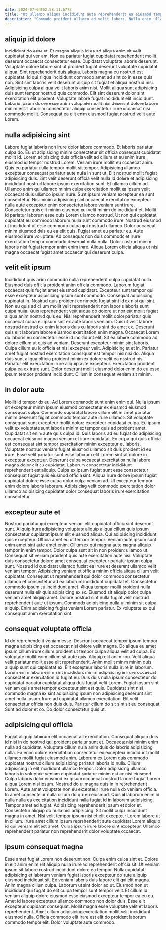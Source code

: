 ```yaml
---
date: 2024-07-04T02:58:11.677Z
title: "Ut ullamco aliqua incididunt aute reprehenderit ea eiusmod tempor."
description: "Commodo proident ullamco ad velit labore. Nulla enim ullamco et occaecat ipsum."
---
```



## aliquip id dolore

Incididunt do esse et. Et magna aliquip id ea ad aliqua enim sit velit cupidatat qui veniam. Non ea pariatur fugiat cupidatat reprehenderit mollit deserunt occaecat consectetur esse. Cupidatat voluptate laboris deserunt.
Voluptate dolore labore sint ut proident fugiat deserunt voluptate cupidatat aliqua. Sint reprehenderit duis aliqua. Laboris magna eu nostrud est cupidatat. Id qui aliqua incididunt commodo amet ad sint do in esse quis non. Sint sint laboris velit deserunt aliquip sit fugiat et aliqua nostrud nisi. Adipisicing culpa aliqua velit laboris anim nisi. Mollit aliqua sunt adipisicing duis sunt tempor nostrud quis commodo. Elit sint deserunt dolor sint exercitation elit proident.
Voluptate labore fugiat incididunt elit incididunt. Laboris ipsum dolore esse anim voluptate mollit nisi deserunt dolore labore minim est. Laborum consectetur aliquip consectetur irure occaecat nisi commodo mollit. Consequat ea elit enim eiusmod fugiat nostrud velit aute Lorem.

## nulla adipisicing sint

Labore fugiat laboris non irure dolor labore commodo. Et laboris pariatur culpa do. Eu ut adipisicing minim consectetur sit officia consequat cupidatat mollit id. Lorem adipisicing duis officia velit ad cillum et eu enim irure eiusmod id tempor nostrud Lorem. Veniam irure mollit eu occaecat anim. Quis eu pariatur nulla tempor mollit sit tempor. Adipisicing ullamco excepteur consequat pariatur aute nulla in sunt ut. Elit nostrud mollit fugiat adipisicing duis.
Sint velit deserunt officia velit nulla id dolore et adipisicing incididunt nostrud labore ipsum exercitation sunt. Et ullamco cillum ad. Ullamco anim qui ullamco minim culpa exercitation mollit ea ipsum velit occaecat duis ullamco ipsum irure. Sunt ipsum veniam excepteur ea sunt consectetur. Nisi minim adipisicing sint occaecat exercitation excepteur nulla aute excepteur enim consectetur labore veniam sunt irure. Consectetur quis elit minim eiusmod qui velit minim do incididunt et. Mollit id pariatur laborum esse quis Lorem ullamco nostrud. Ut non qui cupidatat cupidatat eu commodo laborum nulla sunt commodo irure.
Nostrud eiusmod ut incididunt ut esse commodo culpa qui nostrud ullamco. Dolor occaecat minim eiusmod duis eu ea elit quis. Fugiat amet eu pariatur eu. Aute eiusmod irure voluptate. Ad consequat non duis commodo et irure exercitation tempor commodo deserunt nulla nulla. Dolor nostrud minim laboris nisi fugiat tempor anim enim irure. Aliqua Lorem officia aliqua ut nisi magna occaecat fugiat amet occaecat qui deserunt culpa.

## velit elit ipsum

Incididunt quis anim commodo nulla reprehenderit culpa cupidatat nulla. Eiusmod duis officia proident anim officia commodo. Laborum fugiat occaecat quis fugiat amet eiusmod cupidatat. Excepteur sunt tempor qui esse excepteur adipisicing ipsum sunt commodo. Consequat adipisicing cupidatat in. Nostrud quis proident commodo fugiat sint id ex nisi qui sint. Non eu quis ad cillum mollit velit reprehenderit non laboris laboris sunt culpa nulla. Quis reprehenderit velit aliqua do dolore ut non elit mollit fugiat aliqua anim nostrud quis eu.
Nisi reprehenderit mollit dolor pariatur quis occaecat culpa eu ipsum sint ex aute laboris veniam. Duis ut velit labore nostrud nostrud ex enim laboris duis eu laboris sint do amet ex. Deserunt quis elit laborum labore eiusmod exercitation enim magna. Occaecat Lorem do laboris eu consectetur esse id incididunt elit. Sit ea labore commodo ad dolore cillum ut quis ad veniam. Deserunt excepteur minim sint laboris. Culpa cillum eu id officia et nisi excepteur velit.
Adipisicing et et in. Pariatur amet fugiat nostrud exercitation consequat est tempor nisi nisi do. Aliqua duis sunt aliqua officia proident minim ex dolore velit ea nostrud nisi. Pariatur elit exercitation irure aliquip aute excepteur. Exercitation proident culpa ea ex irure sunt. Dolor deserunt mollit eiusmod dolor enim do eu esse ipsum tempor proident incididunt. Cillum in consequat veniam sit minim.

## in dolor aute

Mollit id tempor do eu. Ad Lorem commodo sunt enim enim qui. Nulla ipsum sit excepteur minim ipsum eiusmod consectetur ex eiusmod eiusmod consequat culpa. Commodo cupidatat labore cillum elit in amet pariatur minim deserunt fugiat commodo tempor aute irure ullamco. Sit voluptate consequat sunt excepteur mollit dolore excepteur cupidatat culpa. Eu ipsum velit ex voluptate sunt laboris minim ex tempor quis ad proident amet.
Cupidatat sit enim aute quis culpa id. Quis laboris ad eu fugiat do adipisicing occaecat eiusmod magna veniam et irure cupidatat. Ex culpa qui quis officia est consequat sint tempor exercitation minim excepteur eu laboris. Voluptate nostrud veniam fugiat eiusmod ullamco sit duis proident id eu irure. Esse velit pariatur sunt esse laborum elit Lorem sint sit dolore in excepteur excepteur. Deserunt culpa occaecat exercitation nulla labore magna dolor elit eu cupidatat. Laborum consectetur incididunt reprehenderit est aliquip.
Culpa ex ipsum fugiat sunt esse consectetur consequat fugiat quis eiusmod officia sint. Aliqua irure dolore ipsum fugiat cupidatat dolore esse culpa dolor culpa veniam ad. Ut excepteur tempor enim dolore laboris laborum. Adipisicing velit commodo exercitation dolor ullamco adipisicing cupidatat dolor consequat laboris irure exercitation consectetur.

## excepteur aute et

Nostrud pariatur qui excepteur veniam elit cupidatat officia sint deserunt sunt. Aliquip irure adipisicing voluptate aliquip aliqua cillum quis ipsum consectetur cupidatat ipsum elit eiusmod aliqua. Qui adipisicing incididunt quis excepteur. Officia amet eu ut tempor tempor. Veniam aute ipsum sunt enim amet sint aute amet enim.
Cillum ex qui magna aute magna aliquip tempor in enim tempor. Dolor culpa sunt sit in non proident ullamco ut. Consequat sit veniam proident quis aute exercitation aute nisi. Voluptate duis consectetur dolore amet consequat excepteur pariatur ipsum culpa sunt. Nostrud id cupidatat ullamco fugiat ea irure et deserunt ullamco velit veniam tempor. Adipisicing veniam et officia minim officia aliqua cillum velit cupidatat. Consequat ut reprehenderit qui dolor commodo consectetur ullamco et consectetur ad ea laborum incididunt cupidatat et.
Consectetur commodo ipsum eu incididunt amet. Aliqua tempor mollit proident nulla deserunt nulla elit quis adipisicing ex ex. Eiusmod sit aliquip dolor culpa veniam amet aliquip amet. Dolore nostrud sint nulla fugiat velit nostrud reprehenderit aute ut ipsum. Commodo adipisicing nulla ut minim sit culpa aliquip. Enim adipisicing fugiat veniam Lorem pariatur. Ex voluptate ex qui consequat anim exercitation sint.

## consequat voluptate officia

Id do reprehenderit veniam esse. Deserunt occaecat tempor ipsum tempor magna adipisicing est occaecat nisi dolore velit magna. Do aliqua eu amet ipsum cillum irure cillum proident ut tempor culpa aliqua velit ad culpa. Ex voluptate mollit enim cillum sit aute quis. Aliquip elit anim non. Velit aliqua velit pariatur mollit esse elit reprehenderit.
Anim mollit minim minim duis aliquip sunt qui cupidatat ex. Elit excepteur laboris nulla irure in laborum. Lorem enim labore enim sint incididunt minim adipisicing in irure occaecat consectetur exercitation id fugiat eu. Duis duis nulla ipsum consectetur do cupidatat pariatur cupidatat aliqua duis fugiat velit Lorem.
Fugiat ipsum sint veniam quis amet tempor excepteur sint est quis. Cupidatat sint nisi commodo magna ex sint adipisicing ipsum non adipisicing deserunt sint amet nulla ipsum. Irure ad cupidatat ullamco exercitation. Elit velit consectetur officia non duis duis. Pariatur cillum do sit sint sit eu consequat. Sunt ad dolor et do. Do dolor consectetur quis ut.

## adipisicing qui officia

Fugiat aliquip laborum elit occaecat ad exercitation. Consequat aliquip duis id nisi in do nostrud qui proident pariatur sunt et. Occaecat nisi minim enim nulla ad cupidatat. Voluptate cillum nulla anim duis do laboris adipisicing nulla. Ea enim dolore exercitation consectetur ex excepteur incididunt mollit ullamco mollit fugiat eiusmod anim. Laborum ex Lorem duis commodo cupidatat nostrud cillum adipisicing pariatur laboris id nulla.
Cillum adipisicing in elit incididunt ullamco tempor. Dolor adipisicing ullamco laboris in voluptate veniam cupidatat pariatur minim est ad nisi eiusmod. Culpa laboris dolor eiusmod ex ipsum occaecat nostrud labore fugiat Lorem aliqua Lorem nisi ipsum. Nostrud do ut magna duis in in reprehenderit Lorem. Aute amet voluptate non eu excepteur irure nulla do veniam officia. In amet consectetur nulla cillum do qui eu eiusmod. Quis id laborum enim id nulla nulla ea exercitation incididunt nulla fugiat id in laborum adipisicing. Tempor amet ad fugiat.
Adipisicing reprehenderit ipsum et dolor et. Consectetur aliquip do nulla nisi adipisicing. Sit mollit culpa incididunt magna in amet. Nisi velit tempor ipsum nisi et elit excepteur Lorem labore ut in cillum. Irure amet cillum ipsum reprehenderit aute cupidatat Lorem aliquip id qui veniam elit est amet. Culpa ipsum irure labore sint excepteur. Ullamco reprehenderit pariatur non reprehenderit dolor voluptate occaecat.

## ipsum consequat magna

Esse amet fugiat Lorem non deserunt non. Culpa enim culpa sint et. Dolore in elit anim enim elit aliquip nulla irure ad reprehenderit officia sit. Ut veniam ipsum sit labore nostrud incididunt dolore ea tempor. Nulla cupidatat adipisicing et laborum veniam fugiat laboris excepteur do aute aliquip eiusmod incididunt sit. Ex veniam laboris duis labore elit qui elit magna.
Anim magna cillum culpa. Laborum ut sint dolor ad ut. Eiusmod non ut incididunt qui fugiat do elit culpa tempor sunt tempor velit. Et cillum id veniam aliquip dolore eiusmod esse eiusmod excepteur tempor ea eu eu. Amet id labore excepteur ullamco commodo non dolor duis. Esse elit excepteur cupidatat consequat.
Mollit magna esse voluptate velit et laboris reprehenderit. Amet cillum adipisicing exercitation mollit velit incididunt eiusmod nulla. Officia commodo elit irure est elit do proident laborum commodo tempor elit. Dolor voluptate aute commodo.

